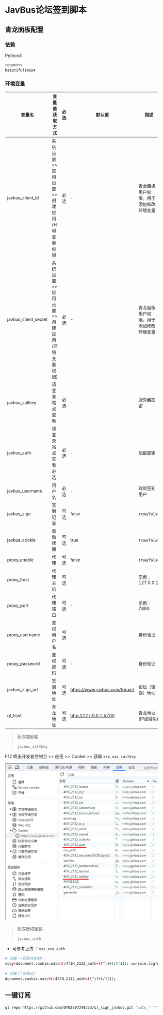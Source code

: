 # JavBus论坛签到脚本

## 青龙面板配置

### 依赖

Python3

```bash
requests
beautifulsoup4
```

### 环境变量
| 变量名              | 变量值获取方式                  | 必选 | 默认值                           | 描述                  |
|------------------|--------------------------| ---- |-------------------------------|---------------------|
| javbus_client_id | 系统设置>>应用设置>>创建应用(环境变量权限  | 必选 | -                             | 青龙面板用户权限，用于添加修改环境变量 |
| javbus_client_secret    | 系统设置>>应用设置>>创建应用(环境变量权限) | 必选 | -                             | 青龙面板用户权限，用于添加修改环境变量 |
| javbus_saltkey   | 请登录站点查看                  | 必选 | -                             | 服务器加密               |
| javbus_auth      | 请登录站点查看必选                | 必选 | -                             | 加密密钥                |
| javbus_username  | 用户名                      | 必选 | -                             | 效验签到用户              |
| javbus_sign      | 签到记录                     | 可选 | false                         | `true`/`false`      |
| javbus_cookie    | 自动续期                     | 可选 | true                          | `true`/`false`      |
| proxy_enable     | 代理                       | 可选 | false                         | `true`/`false`      |
| proxy_host       | 代理主机                     | 可选 | -                             | 示例：127.0.0.1        |
| proxy_port       | 代理端口                     | 可选 | -                             | 示例：7890             |
| proxy_username   | 鉴权用户名                    | 可选 | -                             | 身份验证                |
| proxy_password   | 鉴权密码                     | 可选 | -                             | 身份验证                |
| javbus_sign_url  | 签到地址                     | 可选 | https://www.javbus.com/forum/ | 论坛（镜像）地址            |
| ql_host          | 青龙地址                     | 可选 | http://127.0.0.1:5700         | 青龙地址(IP或域名)         |


> 获取加密盐
>
> `javbus_saltkey`

F12 唤出开发者控制台 >> 应用 >> Cookie >> 获取 `xxx_xxx_saltkey`

![Snipaste_2023-11-09_17-55-46](readme.assets/Snipaste_2023-11-09_17-55-46.png)

> 获取授权密钥 
> 
> `javbus_auth`

+ 可参考上方 ：`xxx_xxx_auth`

```sh
# 方案一(获取并复制)：
copy(document.cookie.match(/4fJN_2132_auth=([^;]+)/)[1]); console.log(document.cookie.match(/4fJN_2132_auth=([^;]+)/)[1]);

# 方案二(仅输出)
document.cookie.match(/4fJN_2132_auth=([^;]+)/)[1];
```

## 一键订阅

```bash
ql repo https://github.com/QYG2297248353/ql_sign_javbus.git "auto_" "" "__init__|core_|utils_"
```

